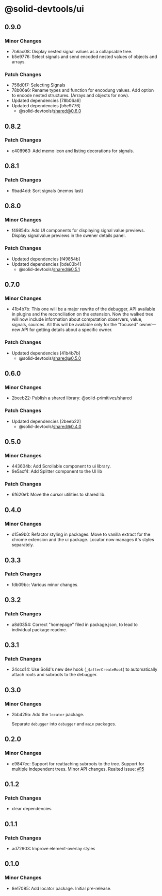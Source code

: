 # @solid-devtools/ui

## 0.9.0

### Minor Changes

- 7b6ac08: Display nested signal values as a collapsable tree.
- b5e9776: Select signals and send encoded nested values of objects and arrays.

### Patch Changes

- 756d0f7: Selecting Signals
- 78b06a6: Rename types and function for encodung values. Add option to encode nested structures. (Arrays and objects for now).
- Updated dependencies [78b06a6]
- Updated dependencies [b5e9776]
  - @solid-devtools/shared@0.6.0

## 0.8.2

### Patch Changes

- c408963: Add memo icon and listing decorations for signals.

## 0.8.1

### Patch Changes

- 9bad4dd: Sort signals (memos last)

## 0.8.0

### Minor Changes

- f49854b: Add UI components for displaying signal value previews. Display signalvalue previews in the owener details panel.

### Patch Changes

- Updated dependencies [f49854b]
- Updated dependencies [bde03b4]
  - @solid-devtools/shared@0.5.1

## 0.7.0

### Minor Changes

- 41b4b7b: This one will be a major rewrite of the debugger, API available in plugins and the reconciliation on the extension.
  Now the walked tree will now include information about computation observers, value, signals, sources. All this will be available only for the "focused" owner—new API for getting details about a specific owner.

### Patch Changes

- Updated dependencies [41b4b7b]
  - @solid-devtools/shared@0.5.0

## 0.6.0

### Minor Changes

- 2beeb22: Publish a shared library: @solid-primitives/shared

### Patch Changes

- Updated dependencies [2beeb22]
  - @solid-devtools/shared@0.4.0

## 0.5.0

### Minor Changes

- 443604b: Add Scrollable component to ui library.
- 9e5acf4: Add Splitter component to the UI lib

### Patch Changes

- 6f620e1: Move the cursor utilities to shared lib.

## 0.4.0

### Minor Changes

- d15e9b0: Refactor styling in packages. Move to vanilla extract for the chrome extension and the ui package. Locator now manages it's styles separately.

## 0.3.3

### Patch Changes

- fdb09bc: Various minor changes.

## 0.3.2

### Patch Changes

- a8d0354: Correct "homepage" filed in package.json, to lead to individual package readme.

## 0.3.1

### Patch Changes

- 24ccd14: Use Solid's new dev hook (`_$afterCreateRoot`) to automatically attach roots and subroots to the debugger.

## 0.3.0

### Minor Changes

- 2bb429a: Add the `locator` package.

  Separate `debugger` into `debugger` and `main` packages.

## 0.2.0

### Minor Changes

- e9847ec: Support for reattaching subroots to the tree.
  Support for multiple independent trees.
  Minor API changes.
  Realted issue: [#15](https://github.com/thetarnav/solid-devtools/issues/15)

## 0.1.2

### Patch Changes

- clear dependencies

## 0.1.1

### Patch Changes

- ad72903: Improve element-overlay styles

## 0.1.0

### Minor Changes

- 8e17085: Add locator package. Initial pre-release.
